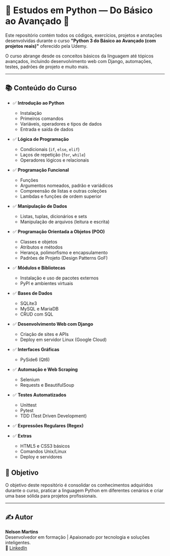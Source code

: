 # 🚀 Estudos em Python — Do Básico ao Avançado 🐍

Este repositório contém todos os códigos, exercícios, projetos e anotações desenvolvidas durante o curso **"Python 3 do Básico ao Avançado (com projetos reais)"** oferecido pela Udemy.

O curso abrange desde os conceitos básicos da linguagem até tópicos avançados, incluindo desenvolvimento web com Django, automações, testes, padrões de projeto e muito mais.

---

## 📚 Conteúdo do Curso

- ✅ **Introdução ao Python**

  - Instalação
  - Primeiros comandos
  - Variáveis, operadores e tipos de dados
  - Entrada e saída de dados

- ✅ **Lógica de Programação**

  - Condicionais (`if`, `else`, `elif`)
  - Laços de repetição (`for`, `while`)
  - Operadores lógicos e relacionais

- ✅ **Programação Funcional**

  - Funções
  - Argumentos nomeados, padrão e variádicos
  - Compreensão de listas e outras coleções
  - Lambdas e funções de ordem superior

- ✅ **Manipulação de Dados**

  - Listas, tuplas, dicionários e sets
  - Manipulação de arquivos (leitura e escrita)

- ✅ **Programação Orientada a Objetos (POO)**

  - Classes e objetos
  - Atributos e métodos
  - Herança, polimorfismo e encapsulamento
  - Padrões de Projeto (Design Patterns GoF)

- ✅ **Módulos e Bibliotecas**

  - Instalação e uso de pacotes externos
  - PyPI e ambientes virtuais

- ✅ **Bases de Dados**

  - SQLite3
  - MySQL e MariaDB
  - CRUD com SQL

- ✅ **Desenvolvimento Web com Django**

  - Criação de sites e APIs
  - Deploy em servidor Linux (Google Cloud)

- ✅ **Interfaces Gráficas**

  - PySide6 (Qt6)

- ✅ **Automação e Web Scraping**

  - Selenium
  - Requests e BeautifulSoup

- ✅ **Testes Automatizados**

  - Unittest
  - Pytest
  - TDD (Test Driven Development)

- ✅ **Expressões Regulares (Regex)**

- ✅ **Extras**
  - HTML5 e CSS3 básicos
  - Comandos Unix/Linux
  - Deploy e servidores

## 🧠 Objetivo

O objetivo deste repositório é consolidar os conhecimentos adquiridos durante o curso, praticar a linguagem Python em diferentes cenários e criar uma base sólida para projetos profissionais.

---

## ✍️ Autor

**Nelson Martins**  
Desenvolvedor em formação | Apaixonado por tecnologia e soluções inteligentes.  
🔗 [LinkedIn](https://www.linkedin.com/in/nelsomartinss)
